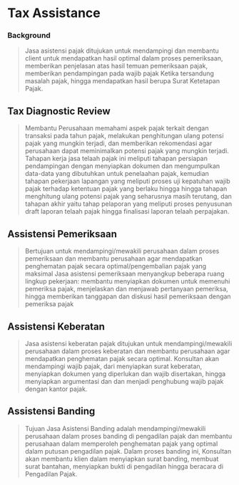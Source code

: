 # Tax Assistance
### Background
> Jasa asistensi pajak ditujukan untuk mendampingi dan membantu client untuk mendapatkan hasil optimal dalam proses pemeriksaan, memberikan penjelasan atas hasil temuan pemeriksaan pajak, memberikan pendampingan pada wajib pajak Ketika tersandung masalah pajak, hingga mendapatkan hasil berupa Surat Ketetapan Pajak.
## Tax Diagnostic Review
> Membantu Perusahaan memahami aspek pajak terkait dengan transaksi pada tahun pajak, melakukan penghitungan ulang potensi pajak yang mungkin terjadi, dan memberikan rekomendasi agar perusahaan dapat meminimalkan potensi pajak yang mungkin terjadi.
> Tahapan kerja jasa telaah pajak ini meliputi tahapan persiapan pendampingan dengan menyiapkan dokumen dan mengumpulkan data-data yang dibutuhkan untuk penelaahan pajak,  kemudian tahapan pekerjaan lapangan yang meliputi proses uji kepatuhan wajib pajak terhadap ketentuan pajak yang berlaku hingga hingga tahapan menghitung ulang potensi pajak yang seharusnya masih terutang, dan tahapan akhir yaitu tahap pelaporan yang meliputi proses penyusunan draft laporan telaah pajak hingga finalisasi laporan telaah perpajakan.  
## Assistensi Pemeriksaan
> Bertujuan untuk mendampingi/mewakili perusahaan dalam proses pemeriksaan dan membantu perusahaan agar mendapatkan penghematan pajak secara optimal/pengembalian pajak yang maksimal
> Jasa asistensi pemeriksaan menyangkup beberapa ruang lingkup pekerjaan: membantu menyiapkan dokumen untuk memenuhi pemeriksa pajak, menjelaskan dan menjawab pertanyaan pemeriksa, hingga memberikan tanggapan dan diskusi hasil pemeriksaan dengan pemeriksa pajak
## Assistensi Keberatan
> Jasa asistensi keberatan pajak ditujukan untuk mendampingi/mewakili perusahaan dalam proses keberatan dan membantu perusahaan agar mendapatkan penghematan pajak secara optimal.
> Konsultan akan mendampingi wajib pajak, dari menyiapkan surat keberatan, menyiapkan dokumen yang diperlukan dan wajib disertakan, hingga menyiapkan argumentasi dan dan menjadi penghubung wajib pajak dengan kantor pajak. 

## Assistensi Banding
> Tujuan Jasa Asistensi Banding adalah mendampingi/mewakili perusahaan dalam proses banding di pengadilan pajak dan membantu perusahaan dalam memperoleh penghematan pajak yang optimal dalam putusan pengadilan pajak.
> Dalam proses banding ini, Konsultan akan membantu klien dalam menyiapkan surat banding, membuat surat bantahan, menyiapkan bukti di pengadilan hingga beracara di Pengadilan Pajak.
